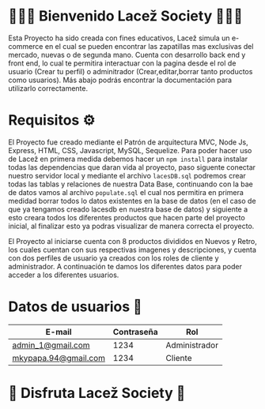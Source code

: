 # 👟👟👟 Bienvenido Lacež Society 👟👟👟

Esta Proyecto ha sido creada con fines educativos, Lacež simula un e-commerce en el cual se pueden encontrar las zapatillas mas exclusivas del mercado, nuevas o de segunda mano. Cuenta con desarrollo back end y front end, lo cual te permitira interactuar con la pagina desde el rol de usuario (Crear tu perfil) o adminitrador (Crear,editar,borrar tanto productos como usuarios). Más abajo podrás encontrar la documentación para utilizarlo correctamente.

# Requisitos ⚙️

El Proyecto fue creado mediante el Patrón de arquitectura MVC, Node Js, Express, HTML, CSS, Javascript, MySQL, Sequelize.
Para poder hacer uso de Lacež en primera medida debemos hacer un `npm install` para instalar todas las dependencias que daran vida al proyecto, paso siguente conectar nuestro servidor local y mediante el archivo `lacesDB.sql` podremos crear todas las tablas y relaciones de nuestra Data Base, continuando con la bae de datos vamos al archivo `populate.sql` el cual nos permitira en primera medidad borrar todos lo datos existentes en la base de datos (en el caso de que ya tengamos creado lacesdb en nuestra base de datos) y siguiente a esto creara todos los diferentes productos que hacen parte del proyecto inicial, al finalizar esto ya podras visualizar de manera correcta el proyecto.

El Proyecto al iniciarse cuenta con 8 productos divididos en Nuevos y Retro, los cuales cuentan con sus respectivas imagenes y descripciones, y cuenta con dos perfiles de usuario ya creados con los roles de cliente y administrador. A continuación te damos los diferentes datos para poder acceder a los diferentes usuarios.

# Datos de usuarios 👤

|    E-mail                   |Contraseña          |Rol                 |
|-----------------------------|--------------------|--------------------|
|admin_1@gmail.com            |1234                |Administrador        |
|mkypapa.94@gmail.com         |1234                |Cliente             |

# 👟 Disfruta Lacež Society 👟
